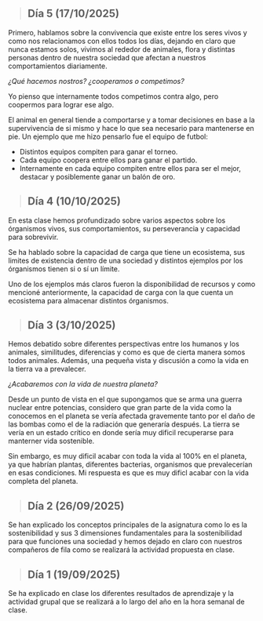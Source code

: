 >## **Día 5 (17/10/2025)**

Primero, hablamos sobre la convivencia que existe entre los seres vivos y como nos relacionamos con ellos todos los días, dejando en claro que nunca estamos solos, vivimos al rededor de animales, flora y distintas personas dentro de nuestra sociedad que afectan a nuestros comportamientos diariamente.

*¿Qué hacemos nostros? ¿cooperamos o competimos?*

Yo pienso que internamente todos competimos contra algo, pero coopermos para lograr ese algo.

El animal en general tiende a comportarse y a tomar decisiones en base a la supervivencia de si mismo y hace lo que sea necesario para mantenerse en pie. Un ejemplo que me hizo pensarlo fue el equipo de futbol:

- Distintos equipos compiten para ganar el torneo.
- Cada equipo coopera entre ellos para ganar el partido.
- Internamente en cada equipo compiten entre ellos para ser el mejor, destacar y posiblemente ganar un balón de oro.


>## **Día 4 (10/10/2025)**

En esta clase hemos profundizado sobre varios aspectos sobre los órganismos vivos, sus comportamientos, su perseverancia y capacidad para sobrevivir.

Se ha hablado sobre la capacidad de carga que tiene un ecosistema, sus limites de existencia dentro de una sociedad y distintos ejemplos por los órganismos tienen si o sí un límite.

Uno de los ejemplos más claros fueron la disponibilidad de recursos y como mencioné anteriormente, la capacidad de carga con la que cuenta un ecosistema para almacenar distintos órganismos.

>## **Día 3 (3/10/2025)**

Hemos debatido sobre diferentes perspectivas entre los humanos y los animales, similitudes, diferencias y como es que de cierta manera somos todos animales.
Además, una pequeña vista y discusión a como la vida en la tierra va a prevalecer.

*¿Acabaremos con la vida de nuestra planeta?*

Desde un punto de vista en el que supongamos que se arma una guerra nuclear entre potencias, considero que gran parte de la vida como la conocemos en el planeta se vería afectada gravemente tanto por el daño de las bombas como el de la radiación que generaría después. La tierra se vería en un estado crítico en donde sería muy dificil recuperarse para manterner vida sostenible.

Sin embargo, es muy dificil acabar con toda la vida al 100% en el planeta, ya que habrían plantas, diferentes bacterias, organismos que prevalecerían en esas condiciones. Mi respuesta es que es muy dificl acabar con la vida completa del planeta.


>## **Día 2 (26/09/2025)**

Se han explicado los conceptos principales de la asignatura como lo es la sostenibilidad y sus 3 dimensiones fundamentales para la sostenibilidad para que funciones una sociedad y hemos dejado en claro con nuestros compañeros de fila como se realizará la actividad propuesta en clase.

>## **Día 1 (19/09/2025)**

Se ha explicado en clase los diferentes resultados de aprendizaje y la actividad grupal que se realizará a lo largo del año en la hora semanal de clase.
